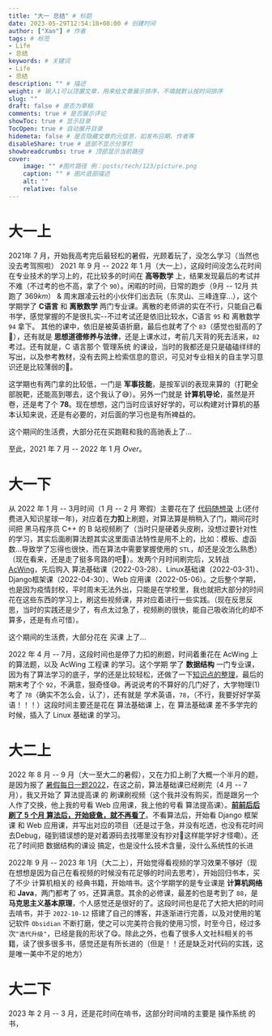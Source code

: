 ```yaml
---
title: "大一 总结" # 标题
date: 2023-05-29T12:54:18+08:00 # 创建时间
author: ["Xan"] # 作者
tags: # 标签
- Life 
- 总结
keywords: # 关键词
- Life 
- 总结
description: "" # 描述
weight: # 输入1可以顶置文章，用来给文章展示排序，不填就默认按时间排序
slug: ""
draft: false # 是否为草稿
comments: true # 是否展示评论
showToc: true # 显示目录
TocOpen: true # 自动展开目录
hidemeta: false # 是否隐藏文章的元信息，如发布日期、作者等
disableShare: true # 底部不显示分享栏
showbreadcrumbs: true # 顶部显示当前路径
cover:
    image: "" #图片路径 例：posts/tech/123/picture.png
    caption: "" # 图片底部描述
    alt: ""
    relative: false
---
```


# 大一上
2021年 7 月，开始我高考完后最轻松的暑假，光顾着玩了，没怎么学习（当然也没去考驾照啦）
2021 年 9 月 -- 2022 年 1 月（大一上），这段时间没怎么花时间在专业技术的学习上的，花比较多的时间在 **高等数学** 上，结果发现最后的考试并不难（不过考的也不高，拿了个 `90`）。闲暇的时间，日常的跑步（9月 -- 12月 共跑了 $369 km$） & 周末跟凌云社的小伙伴们出去玩（东灵山、三峰连穿...），这个学期学了 **C语言** 和 **离散数学** 两门专业课。离散的老师讲的实在不行，只能自己看书学，感觉掌握的不是很扎实--不过考试还是依旧比较水，C语言 `95` 和 离散数学 `94` 拿下。 其他的课中，依旧是被英语折磨，最后也就考了个 `83`（感觉也挺高的了🤣），还有就是 **思想道德修养与法律**，还是上课水过，考前几天背的死去活来，`82` 考过。还有就是，C 语言那个 管理系统 的课设，当时的我都还是只是磕磕绊绊的写出，以及参考教材，没有去网上检索信息的意识，可见对专业相关的自主学习意识还是比较薄弱的🥴。

这学期也有两门拿的比较低，一门是 **军事技能**，是按军训的表现来算的（打靶全部脱靶，还能高到哪去，这个我认了😅）。另外一门就是 **计算机导论**，虽然是开卷，还是考了个 **78**。现在想想，这门当时应该好好学的，可以构建对计算机的基本认知来说，还是有必要的，对后面的学习也是有所裨益的。

这个期间的生活费，大部分花在买跑鞋和我的高驰表上了...

至此，2021 年 7 月 -- 2022 年 1 月 $Over$。

# 大一下
从 2022 年 1 月 -- 3月时间（1 月 -- 2 月 寒假）主要花在了 [代码随想录](https://www.programmercarl.com/) 上(还付费进入知识星球一年)，对应着在**力扣**上刷题，对算法算是稍稍入了门，期间花时间把 黑马程序员 C++ 的 B 站视频刷了（当时只是硬着头皮刷，没想过要针对性的学习，其实后面刷算法题其实这里面语法特性是用不上的，比如：模板、虚函数...导致学了忘得也很快，而在算法中需要掌握使用的 `STL`，却还是没怎么熟悉）（现在看来，还是走了挺多弯路的吧🤔）。发两个月时间刷完后，又转战 [AcWing](https://www.acwing.com/user/myspace/activity/182463/)，先后购入 算法基础课（2022-03-28）、Linux基础课（2022-03-31）、Django框架课（2022-04-30）、Web 应用课（2022-05-06）。之后整个学期，也是因为疫情封校，平时周末无法外出，只能是在学校里，我也就把大部分的时间花在这些东西的学习上，刷这些视频课，并对应着进行一些实践。（现在反思反思，当时的实践还是少了，有点太过急了，视频刷的很快，能自己吸收消化的却不算多，还是有点可惜）。

这个期间的生活费，大部分花在 买课 上了...

2022 年 4 月 -- 7月，这段时间也是停了力扣的刷题，时间着重花在 AcWing 上的算法题，以及 AcWing 工程课 的学习。这个学期 学了 **数据结构** 一门专业课，因为有了算法学习的底子，学的还是比较轻松，还做了一下[知识点的整理](https://github.com/Xancoding/Data-Structures-and-Algorithms)，最后的期末考了个 `92`，不满意，狠奇怪😅。再说说考的不算好的几门好了，大学物理(1) 考了 `78`（确实不怎么会，认了），还有就是 学术英语，`78`，（不行，我要好好学英语！！！）这段时间主要还是花在 算法基础课 上，在 算法基础课 差不多学完的时候，插入了 Linux 基础课 的学习。

# 大二上 
2022 年 8 月 -- 9 月（大一至大二的暑假），又在力扣上刷了大概一个半月的题，是因为报了 [暑假每日一题2022](https://www.acwing.com/activity/content/activity_person/content/431826/1/)，在这之前，算法基础课已经刷完（4 月 -- 7月），我又开始了 算法提高课 的 刷课刷视频（这个我并没有购买，而是跟另一个人作了交换，他上我的号看 Web 应用课，我上他的号看 算法提高课）。**<u>前前后后刷了 5 个月 算法后，开始疲惫，就不再看了</u>**。不看算法后，开始看 Django 框架课 和 Web 应用课，并写出对应的项目（还是过于急，并没有吃透，也没有花时间去Debug，碰到错误想的是对着源码去找哪里没有抄对🤣这样能学好才怪嘞）。还花了时间把 数据结构的课设 搞定，也是没什么技术含量，没什么系统性的长进

2022年 9 月 -- 2023 年 1月（大二上），开始觉得看视频的学习效果不够好（现在想想是因为自己在看视频的时候没有花足够的时间去思考），开始回归书本，买了不少 计算机相关的 经典书籍，开始啃书。这个学期学的是专业课是 **计算机网络** 和 **Java**，两门都考了 `95`，还算满意。其余的必修课，最差的也是考到了 `88`，是 **马克思主义基本原理**，个人感觉还是很好的了。这段时间也是花了大把大把的时间去啃书，并于 `2022-10-12` 搭建了自己的博客，并逐渐进行完善，以及对使用的笔记软件 `Obsidian` 不断打磨，使之可以完美符合我的使用习惯，时至今日，经过多次`"迭代升级"`，已经是我的形状了😋。除此之外，也看了很多人文社科相关的书籍，读了很多很多书，感觉还是有所长进的（但是！！还是缺乏对代码的实践，这是唯一美中不足的地方）

# 大二下 
2023 年 2 月 -- 3 月，还是花时间在啃书，这部分时间啃的主要是 操作系统 的书，